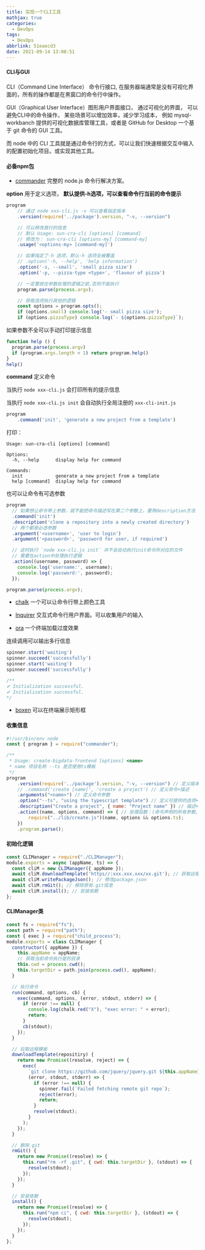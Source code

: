 ```yaml
---
title: 实现一个CLI工具
mathjax: true
categories:
  - DevOps
tags:
  - DevOps
abbrlink: 51eaecd3
date: 2021-09-14 13:08:51
---
```


#### CLI与GUI

CLI（Command Line Interface） 命令行接口, 在服务器端通常是没有可视化界面的，所有的操作都是在黑窗口的命令行中操作。

GUI（Graphical User Interface）图形用户界面接口， 通过可视化的界面， 可以避免CLI中的命令操作， 某些场景可以增加效率，减少学习成本， 例如 mysql-workbanch 提供的可视化数据库管理工具，或者是 GitHub for Desktop 一个基于 git 命令的 GUI 工具。

而 node 中的 CLI 工具就是通过命令行的方式，可以让我们快速根据交互中输入的配置初始化项目。或实现其他工具。

#### 必备npm包

+ [commander](https://github.com/tj/commander.js/blob/master/Readme_zh-CN.md) 完整的 node.js 命令行解决方案。

**option** 用于定义选项， **默认提供-h选项，可以查看命令行当前的命令提示**


```javascript
program
    // 通过 node xxx-cli.js -v 可以查看指定版本
	.version(require('../package').version, "-v, --version")

    // 可以修改首行的信息
    // 默认 Usage: sun-cra-cli [options] [command]
    // 修改为： sun-cra-cli [options-my] [command-my]
    .usage('<options-my> [command-my]')

    // 如果指定了-h 选项，默认-h 选项会被覆盖
    // .option('-h, --help', 'help information')
    .option('-s, --small', 'small pizza size')
    .option('-p, --pizza-type <type>', 'flavour of pizza')

    // 一定要放在参数处理的逻辑之前,否则不能执行
    program.parse(process.argv);

    // 获取选项执行其他的逻辑
    const options = program.opts();
    if (options.small) console.log('- small pizza size');
    if (options.pizzaType) console.log(`- ${options.pizzaType}`);
```

如果参数不全可以手动打印提示信息

```javascript
function help () {
  program.parse(process.argv)
  if (program.args.length < 1) return program.help()
}
help()
```

**command** 定义命令

当执行 `node xxx-cli.js` 会打印所有的提示信息

当执行 `node xxx-cli.js init` 会自动执行全局注册的 `xxx-cli-init.js`

```javascript
program
    .command('init', 'generate a new project from a template')
```

打印：

```
Usage: sun-cra-cli [options] [command]

Options:
  -h, --help      display help for command

Commands:
  init            generate a new project from a template
  help [command]  display help for command
```

也可以让命令有可选参数

```javascript
program
  // 如果想让命令带上参数，就不能把命令描述写在第二个参数上，要用description方法
  .command('init')
  .description('clone a repository into a newly created directory')
  // 两个都是必选参数
  .argument('<username>', 'user to login')
  .argument('<password>', 'password for user, if required')

  // 这时执行 `node xxx-cli.js init` 并不会自动执行init命令所对应的文件
  // 需要在action中处理执行逻辑
  .action((username, password) => {
    console.log('username:', username);
    console.log('password:', password);
  });

program.parse(process.argv);

```

+ [chalk](https://github.com/chalk/chalk) 一个可以让命令行带上颜色工具

+ [Inquirer](https://github.com/SBoudrias/Inquirer.js) 交互式命令行用户界面。可以收集用户的输入

+ [ora](https://www.npmjs.com/package/ora) 一个终端加载过度效果 

连续调用可以输出多行信息

```javascript
spinner.start('waiting')
spinner.succeed('successfully')
spinner.start('waiting')
spinner.succeed('successfully')

/**
✔ Initialization successful.
✔ Initialization successful.
*/
```

+ [boxen](https://www.npmjs.com/package/boxen) 可以在终端展示矩形框

#### 收集信息

```javascript
#!/usr/bin/env node
const { program } = require("commander");

/**
 * Usage: create-bigdata-frontend [options] <name>
 * name 项目名称 --ts 是否使用ts模板
 */
program
	.version(require('../package').version, "-v, --version") // 定义版本选项
	// .command('create [name]', 'create a project') // 定义命令+描述
	.arguments("<name>") // 定义命令参数
	.option("--ts", "using the typescript template") // 定义可提供的选项+描述: 是否使用ts
	.description("Create a project", { name: "Project name" }) // 描述+参数，描述
	.action((name, options, command) => { // 处理函数：(命令声明的所有参数, 选项, 命令对象自身)
		require("../lib/create.js")(name, options && options.ts);
	})
	.program.parse();

```


#### 初始化逻辑

```javascript
const CLIManager = require("./CLIManager");
module.exports = async (appName, ts) => {
  const cliM = new CLIManager({ appName });
  await cliM.downloadTemplate('https//:xxx.xxx.xxx/xx.git'); // 获取远程模板
  await cliM.writePackageJson(); // 修改package.json
  await cliM.rmGit(); // 移除原有.git信息
  await cliM.install(); // 安装依赖
};
```

#### CLIManager类

```javascript
const fs = require("fs");
const path = require("path");
const { exec } = require("child_process");
module.exports = class CLIManager {
  constructor({ appName }) {
    this.appName = appName;
    // 获取当前命令执行是的目录
    this.cwd = process.cwd();
    this.targetDir = path.join(process.cwd(), appName);
  }

  // 执行命令
  run(command, options, cb) {
    exec(command, options, (error, stdout, stderr) => {
      if (error !== null) {
        console.log(chalk.red("X"), "exec error: " + error);
        return;
      }
      cb(stdout);
    });
  }

  // 拉取远程模板
  downloadTemplate(repositiry) {
    return new Promise((resolve, reject) => {
      exec(
        `git clone https://github.com/jquery/jquery.git ${this.appName}`,
        (error, stdout, stderr) => {
          if (error !== null) {
            spinner.fail(`Failed fetching remote git repo`);
            reject(error);
            return;
          }
          resolve(stdout);
        }
      );
    });
  }

  // 删除.git
  rmGit() {
    return new Promise((resolve) => {
      this.run("rm -rf .git", { cwd: this.targetDir }, (stdout) => {
        resolve(stdout);
      });
    });
  }

  // 安装依赖
  install() {
    return new Promise((resolve) => {
      this.run("npm ci", { cwd: this.targetDir }, (stdout) => {
        resolve(stdout);
      });
    });
  }
};
```